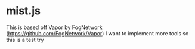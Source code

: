 # mist.js
This is based off Vapor by FogNetwork (https://github.com/FogNetwork/Vapor)
I want to implement more tools so this is a test try
